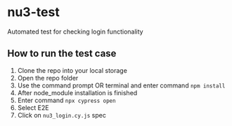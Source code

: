 # nu3-test
Automated test for checking login functionality

## How to run the test case
1. Clone the repo into your local storage
2. Open the repo folder
3. Use the command prompt OR terminal and enter command `npm install`
4. After node_module installation is finished
5. Enter command `npx cypress open`
6. Select E2E
7. Click on `nu3_login.cy.js` spec
